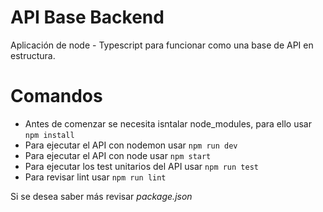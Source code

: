 # API Base Backend

Aplicación de node - Typescript para funcionar como una base de API en estructura.


# Comandos

* Antes de comenzar se necesita isntalar node_modules, para ello usar `npm install`
* Para ejecutar el API con nodemon usar `npm run dev`
* Para ejecutar el API con node usar `npm start`
* Para ejecutar los test unitarios del API usar `npm run test`
* Para revisar lint usar `npm run lint`

Si se desea saber más revisar *package.json*
